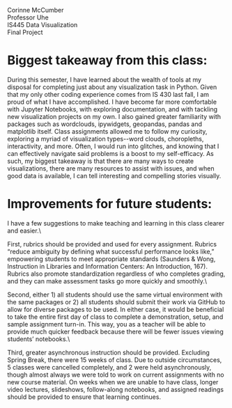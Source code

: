 Corinne McCumber\
Professor Uhe\
IS445 Data Visualization\
Final Project

# Biggest takeaway from this class:
During this semester, I have learned about the wealth of tools at my disposal for completing just about any visualization task in Python. Given that my only other coding experience comes from IS 430 last fall, I am proud of what I have accomplished. I have become far more comfortable with Jupyter Notebooks, with exploring documentation, and with tackling new visualization projects on my own. I also gained greater familiarity with packages such as wordclouds, ipywidgets, geopandas, pandas and matplotlib itself. Class assignments allowed me to follow my curiosity, exploring a myriad of visualization types--word clouds, choropleths, interactivity, and more.  Often, I would run into glitches, and knowing that I can effectively navigate said problems is a boost to my self-efficacy.  As such, my biggest takeaway is that there are many ways to create visualizations, there are many resources to assist with issues, and when good data is available, I can tell interesting and compelling stories visually.

# Improvements for future students:
I have a few suggestions to make teaching and learning in this class clearer and easier.\

First, rubrics should be provided and used for every assignment. Rubrics “reduce ambiguity by defining what successful performance looks like,” empowering students to meet appropriate standards (Saunders & Wong, Instruction in Libraries and Information Centers: An Introduction, 167). Rubrics also promote standardization regardless of who completes grading, and they can make assessment tasks go more quickly and smoothly.\

Second, either 1) all students should use the same virtual environment with the same packages or 2) all students should submit their work via GitHub to allow for diverse packages to be used. In either case, it would be beneficial to take the entire first day of class to complete a demonstration, setup, and sample assignment turn-in. This way, you as a teacher will be able to provide much quicker feedback because there will be fewer issues viewing students’ notebooks.\

Third, greater asynchronous instruction should be provided. Excluding Spring Break, there were 15 weeks of class. Due to outside circumstances, 5 classes were cancelled completely, and 2 were held asynchronously, though almost always we were told to work on current assignments with no new course material. On weeks when we are unable to have class, longer video lectures, slideshows, follow-along notebooks, and assigned readings should be provided to ensure that learning continues.
